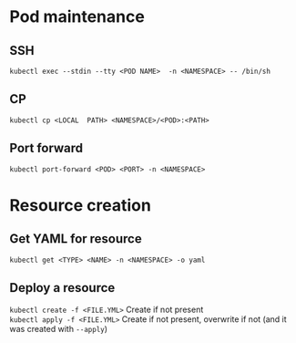 # Pod maintenance
## SSH
`kubectl exec --stdin --tty <POD NAME>  -n <NAMESPACE> -- /bin/sh`

## CP
`kubectl cp <LOCAL  PATH> <NAMESPACE>/<POD>:<PATH>`

## Port forward
`kubectl port-forward <POD> <PORT> -n <NAMESPACE>`


# Resource creation
## Get YAML for resource
`kubectl get <TYPE> <NAME> -n <NAMESPACE> -o yaml`

## Deploy a resource
`kubectl create -f <FILE.YML>` Create if not present  
`kubectl apply -f <FILE.YML>` Create if not present, overwrite if not (and it was created with `--apply`)
